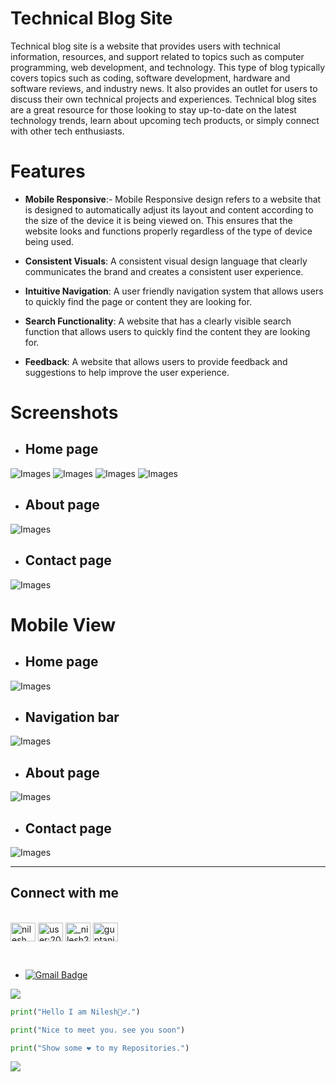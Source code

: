 # Technical Blog Site

 Technical blog site is a website that provides users with technical information, resources, and support related to topics such as computer programming, web development, and technology. This type of blog typically covers topics such as coding, software development, hardware and software reviews, and industry news. It also provides an outlet for users to discuss their own technical projects and experiences. Technical blog sites are a great resource for those looking to stay up-to-date on the latest technology trends, learn about upcoming tech products, or simply connect with other tech enthusiasts. 

# Features
- __Mobile Responsive__:- Mobile Responsive design refers to a website that is designed to automatically adjust its layout and content according to the size of the device it is being viewed on. This ensures that the website looks and functions properly regardless of the type of device being used. 

- __Consistent Visuals__: A consistent visual design language that clearly communicates the brand and creates a consistent user experience.

- __Intuitive Navigation__: A user friendly navigation system that allows users to quickly find the page or content they are looking for.

- __Search Functionality__: A website that has a clearly visible search function that allows users to quickly find the content they are looking for.



- __Feedback__: A website that allows users to provide feedback and suggestions to help improve the user experience.


# Screenshots

- ## Home page

![Images](./Images/Screenshot_20221230_143703.png)
![Images](./Images/Screenshot_20221230_143721.png)
![Images](./Images/Screenshot_20221230_143803.png)
![Images](./Images/Screenshot_20221230_143820.png)

- ## About page

![Images](./Images/Screenshot_20221230_143738.png)

- ## Contact page

![Images](./Images/Screenshot_20221230_143752.png)

# Mobile View

- ## Home page

![Images](./Images/mobile.png)

- ## Navigation bar

![Images](./Images/mobile1.png)

- ## About page

![Images](./Images/mobile2.png)

- ## Contact page

![Images](./Images/mobile3.png)

***
## Connect with me
<br>
<a href="https://linkedin.com/in/nileshkumargupta05/" target="blank"><img align="center" src="https://raw.githubusercontent.com/rahuldkjain/github-profile-readme-generator/master/src/images/icons/Social/linked-in-alt.svg" alt="nilesh kumar gupta" height="30" width="40" /></a>
<a href="https://stackoverflow.com/users/20517271" target="blank"><img align="center" src="https://raw.githubusercontent.com/rahuldkjain/github-profile-readme-generator/master/src/images/icons/Social/stack-overflow.svg" alt="user:20517271" height="30" width="40" /></a>
<a href="https://instagram.com/_nilesh2202" target="blank"><img align="center" src="https://raw.githubusercontent.com/rahuldkjain/github-profile-readme-generator/master/src/images/icons/Social/instagram.svg" alt="_nilesh2202" height="30" width="40" /></a>
<a href="https://www.hackerrank.com/guptanilesh417" target="blank"><img align="center" src="https://raw.githubusercontent.com/rahuldkjain/github-profile-readme-generator/master/src/images/icons/Social/hackerrank.svg" alt="guptanilesh417" height="30" width="40" /></a>
</p><br>


- [![Gmail Badge](https://img.shields.io/badge/-guptanilesh417@gmail.com-c14438?style=flat-square&logo=Gmail&logoColor=white&link=mailto:chukypedro15@gmail.com)](mailto:guptanilesh417@gmail.com)

<img src= "https://user-images.githubusercontent.com/73097560/115834477-dbab4500-a447-11eb-908a-139a6edaec5c.gif">

```python
print("Hello I am Nilesh🙋‍♂️.")
```
```python
print("Nice to meet you. see you soon")
```
```python
print("Show some ❤️ to my Repositories.")
```
<img src= "https://user-images.githubusercontent.com/73097560/115834477-dbab4500-a447-11eb-908a-139a6edaec5c.gif">
    
